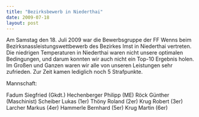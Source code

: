```yaml
---
title: "Bezirksbewerb in Niederthai"
date: 2009-07-18
layout: post
---
```


Am Samstag den 18. Juli 2009 war die Bewerbsgruppe der FF Wenns beim Bezirksnassleistungswettbewerb des Bezirkes Imst in Niederthai vertreten. Die niedrigen Temperaturen in Niederthai waren nicht unsere optimalen Bedingungen, und darum konnten wir auch nicht ein Top-10 Ergebnis holen. Im Großen und Ganzen waren wir alle von unseren Leistungen sehr zufrieden. Zur Zeit kamen lediglich noch 5 Strafpunkte.

Mannschaft: 

Fadum Siegfried (Gkdt.)
Hechenberger Philipp (ME)
Röck Günther (Maschinist)
Scheiber Lukas (1er)
Thöny Roland (2er)
Krug Robert (3er)
Larcher Markus (4er)
Hammerle Bernhard (5er)
Krug Martin (6er)